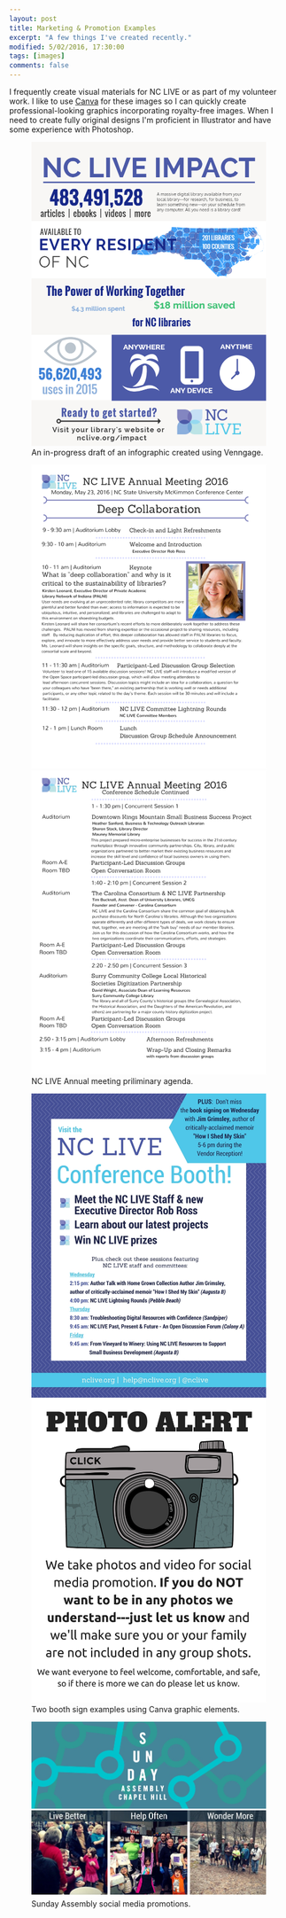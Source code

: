 ```yaml
---
layout: post
title: Marketing & Promotion Examples
excerpt: "A few things I've created recently."
modified: 5/02/2016, 17:30:00
tags: [images]
comments: false
---
```


I frequently create visual materials for NC LIVE or as part of my volunteer work. I like to use <a href="http://www.canva.com">Canva</a> for these images so I can quickly create professional-looking graphics incorporating royalty-free images. When I need to create fully original designs I'm proficient in Illustrator and have some experience with Photoshop.

<figure class="image">
    <a href="/images/info-draft.png"><img src="/images/info-draft.png"></a>
    <figcaption>An in-progress draft of an infographic created using Venngage.</figcaption>
</figure>
    
<figure class="half">
    <a href="/images/meeting_1.png"><img src="/images/meeting_1.png"></a>
    <a href="/images/meeting_2.png"><img src="/images/meeting_2.png"></a>
    <figcaption>NC LIVE Annual meeting priliminary agenda.</figcaption>
</figure>  
 
     
<figure class="half">
    <a href="/images/nclive_ncla_2015.jpg"><img src="/images/nclive_ncla_2015.jpg"></a>
    <a href="/images/photo_alert.jpg"><img src="/images/photo_alert.jpg"></a>
    <figcaption>Two booth sign examples using Canva graphic elements.</figcaption>
</figure>  

     
<figure class="half">
<a href="/images/march.jpg"><img src="/images/march.jpg"></a>
    <a href="/images/motto.jpg"><img src="/images/motto.jpg"></a>
	<figcaption>Sunday Assembly social media promotions.</figcaption>
</figure>  


